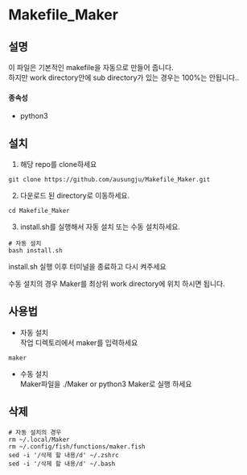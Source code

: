 # Makefile_Maker

## 설명
이 파일은 기본적인 makefile을 자동으로 만들어 줍니다.<br>
하지만 work directory안에 sub directory가 있는 경우는 100%는 안됩니다..
#### 종속성
- python3

## 설치
1. 해당 repo를 clone하세요
```
git clone https://github.com/ausungju/Makefile_Maker.git
```
2. 다운로드 된 directory로 이동하세요.
```
cd Makefile_Maker
```
3. install.sh를 실행해서 자동 설치 또는 수동 설치하세요.
```
# 자동 설치
bash install.sh
```
install.sh 실행 이후 터미널을 종료하고 다시 켜주세요

수동 설치의 경우 Maker를 최상위 work directory에 위치 하시면 됩니다.

## 사용법
* 자동 설치<br>
작업 디렉토리에서 maker를 입력하세요
```
maker
```

* 수동 설치<br>
Maker파일을 ./Maker or python3 Maker로 실행 하세요

## 삭제
```
# 자동 설치의 경우
rm ~/.local/Maker
rm ~/.config/fish/functions/maker.fish
sed -i '/삭제 할 내용/d' ~/.zshrc
sed -i '/삭제 할 내용/d' ~/.bash
```
